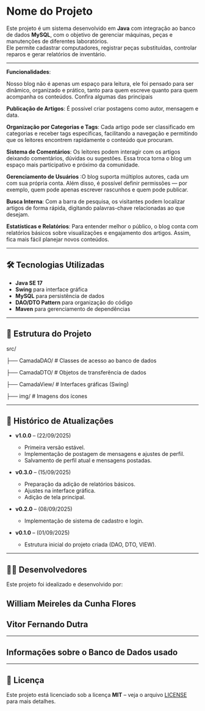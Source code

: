 # Nome do Projeto

Este projeto é um sistema desenvolvido em **Java** com integração ao banco de dados **MySQL**, com o objetivo de gerenciar máquinas, peças e manutenções de diferentes laboratórios.  
Ele permite cadastrar computadores, registrar peças substituídas, controlar reparos e gerar relatórios de inventário.

---

**Funcionalidades**:

Nosso blog não é apenas um espaço para leitura, ele foi pensado para ser dinâmico, organizado e prático, tanto para quem escreve quanto para quem acompanha os conteúdos. Confira algumas das principais 

**Publicação de Artigos**: É possível criar postagens como autor, mensagem e data.

**Organização por Categorias e Tags**: Cada artigo pode ser classificado em categorias e receber tags específicas, facilitando a navegação e permitindo que os leitores encontrem rapidamente o conteúdo que procuram.

**Sistema de Comentários**: Os leitores podem interagir com os artigos deixando comentários, dúvidas ou sugestões. Essa troca torna o blog um espaço mais participativo e próximo da comunidade.

**Gerenciamento de Usuários** :O blog suporta múltiplos autores, cada um com sua própria conta. Além disso, é possível definir permissões — por exemplo, quem pode apenas escrever rascunhos e quem pode publicar.

**Busca Interna**: Com a barra de pesquisa, os visitantes podem localizar artigos de forma rápida, digitando palavras-chave relacionadas ao que desejam.

**Estatísticas e Relatórios**: Para entender melhor o público, o blog conta com relatórios básicos sobre visualizações e engajamento dos artigos. Assim, fica mais fácil planejar novos conteúdos.

---

## 🛠️ Tecnologias Utilizadas

- **Java SE 17**  
- **Swing** para interface gráfica  
- **MySQL** para persistência de dados  
- **DAO/DTO Pattern** para organização do código  
- **Maven** para gerenciamento de dependências  

---

## 📂 Estrutura do Projeto  
  src/

├── CamadaDAO/ # Classes de acesso ao banco de dados

├── CamadaDTO/ # Objetos de transferência de dados

├── CamadaView/ # Interfaces gráficas (Swing)

├── img/ # Imagens dos ícones


---

## 📅 Histórico de Atualizações

- **v1.0.0** – (22/09/2025)  
  - Primeira versão estável.  
  - Implementação de postagem de mensagens e ajustes de perfil.
  - Salvamento de perfil atual e mensagens postadas.

- **v0.3.0** – (15/09/2025)  
  - Preparação da adição de relatórios básicos.  
  - Ajustes na interface gráfica.
  - Adição de tela principal.

- **v0.2.0** – (08/09/2025)  
  - Implementação de sistema de cadastro e login.  

- **v0.1.0** – (01/09/2025)  
  - Estrutura inicial do projeto criada (DAO, DTO, VIEW).  

---

## 👨‍💻 Desenvolvedores

Este projeto foi idealizado e desenvolvido por:  
##  William Meireles da Cunha Flores
## Vitor Fernando Dutra


---

## Informações sobre o Banco de Dados usado



---


## 📜 Licença

Este projeto está licenciado sob a licença **MIT** – veja o arquivo [LICENSE](LICENSE) para mais detalhes.
